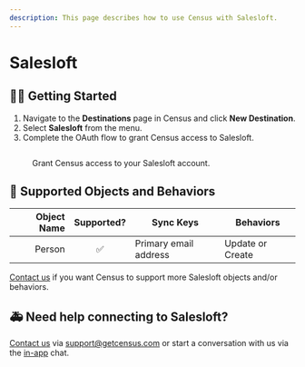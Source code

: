 ```yaml
---
description: This page describes how to use Census with Salesloft.
---
```


# Salesloft

## 🏃‍♀️ Getting Started

1. Navigate to the **Destinations** page in Census and click **New Destination**.
2. Select **Salesloft** from the menu.
3. Complete the OAuth flow to grant Census access to Salesloft.

<figure><img src="../.gitbook/assets/salesloft.png" alt=""><figcaption><p>Grant Census access to your Salesloft account.</p></figcaption></figure>

## 🔀 Supported Objects and Behaviors

| **Object Name** | **Supported?** | **Sync Keys**  | **Behaviors** |
| --------------: | :------------: | ---------------- | --------------|
| Person | ✅ | Primary email address | Update or Create |

[Contact us](mailto:support@getcensus.com) if you want Census to support more Salesloft objects and/or behaviors.

## 🚑 Need help connecting to Salesloft?

[Contact us](mailto:support@getcensus.com) via support@getcensus.com or start a conversation with us via the [in-app](https://app.getcensus.com) chat.
